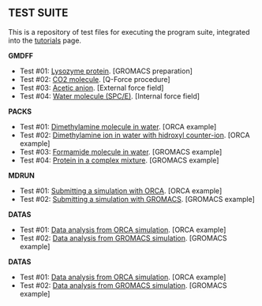 ## TEST SUITE

This is a repository of test files for executing the program suite, integrated into the [tutorials](https://github.com/otaviolsantana/solvate/tree/main/tutorials) page.

**GMDFF**

* Test #01: [Lysozyme protein](https://raw.githubusercontent.com/otaviolsantana/solvate/refs/heads/main/tests/1_GMDFF_Test01.zip). [GROMACS preparation]
* Test #02: [CO2 molecule](https://raw.githubusercontent.com/otaviolsantana/solvate/refs/heads/main/tests/1_GMDFF_Test02.zip). [Q-Force procedure]
* Test #03: [Acetic anion](https://raw.githubusercontent.com/otaviolsantana/solvate/refs/heads/main/tests/1_GMDFF_Test03.zip). [External force field]
* Test #04: [Water molecule (SPC/E)](https://raw.githubusercontent.com/otaviolsantana/solvate/refs/heads/main/tests/1_GMDFF_Test04.zip). [Internal force field]

**PACKS**

* Test #01: [Dimethylamine molecule in water](https://raw.githubusercontent.com/otaviolsantana/solvate/refs/heads/main/tests/2_PACKS_Test01.zip). [ORCA example]
* Test #02: [Dimethylamine ion in water with hidroxyl counter-ion](https://raw.githubusercontent.com/otaviolsantana/solvate/refs/heads/main/tests/2_PACKS_Test02.zip). [ORCA example]
* Test #03: [Formamide molecule in water](https://raw.githubusercontent.com/otaviolsantana/solvate/refs/heads/main/tests/2_PACKS_Test03.zip). [GROMACS example]
* Test #04: [Protein in a complex mixture](https://raw.githubusercontent.com/otaviolsantana/solvate/refs/heads/main/tests/2_PACKS_Test04.zip). [GROMACS example]

**MDRUN**

* Test #01: [Submitting a simulation with ORCA](https://raw.githubusercontent.com/otaviolsantana/solvate/refs/heads/main/tests/3_MDRUN_Test01.zip). [ORCA example]
* Test #02: [Submitting a simulation with GROMACS](https://raw.githubusercontent.com/otaviolsantana/solvate/refs/heads/main/tests/3_MDRUN_Test02.zip). [GROMACS example]

**DATAS**

* Test #01: [Data analysis from ORCA simulation](https://raw.githubusercontent.com/otaviolsantana/solvate/refs/heads/main/tests/4_DATAS_Test01.zip). [ORCA example]
* Test #02: [Data analysis from GROMACS simulation](https://raw.githubusercontent.com/otaviolsantana/solvate/refs/heads/main/tests/4_DATAS_Test01.zip). [GROMACS example]

**DATAS**

* Test #01: [Data analysis from ORCA simulation](https://raw.githubusercontent.com/otaviolsantana/solvate/refs/heads/main/tests/4_DATAS_Test01.zip). [ORCA example]
* Test #02: [Data analysis from GROMACS simulation](https://raw.githubusercontent.com/otaviolsantana/solvate/refs/heads/main/tests/4_DATAS_Test01.zip). [GROMACS example]
